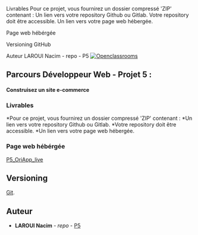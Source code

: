 

Livrables
Pour ce projet, vous fournirez un dossier compressé 'ZIP' contenant :
Un lien vers votre repository Github ou Gitlab.
Votre repository doit être accessible.
Un lien vers votre page web hébergée.

Page web hébérgée



Versioning
GitHub 

Auteur
LAROUI Nacim - repo - P5
[![Openclassrooms](https://1to1progress.fr/wp-content/uploads/2019/05/openclassrooms-e1557761236158.png)](https://openclassrooms.com)
## Parcours Développeur Web - Projet 5 :
#### Construisez un site e-commerce

### Livrables
*Pour ce projet, vous fournirez un dossier compressé 'ZIP' contenant :
*Un lien vers votre repository Github ou Gitlab.
*Votre repository doit être accessible.
*Un lien vers votre page web hébergée.


### Page web hébérgée
 [P5_OriApp_live](https://laroui.github.io/OC-P5/)
## Versioning
[Git](https://git-scm.com/).

## Auteur

* **LAROUI Nacim** - *repo* - [P5](https://github.com/laroui/OC-P5.git)
